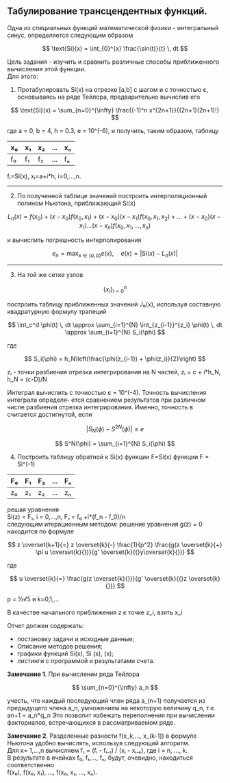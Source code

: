 ## Табулирование трансцендентных функций.

Одна из специальных функций математической физики - интегральный синус, определяется следующим образом

$$
\text{Si}(x) = \int_{0}^{x} \frac{\sin(t)}{t} \, dt
$$


Цель задания - изучить и сравнить различные способы приближенного вычисления этой функции.       
Для этого:

1. Протабулировать Si(x) на отрезке [a,b] с шагом и с точностью є, основываясь на
ряде Тейлора, предварительно вычислив его

$$
\text{Si}(x) = \sum_{n=0}^{\infty} \frac{(-1)^n x^{2n+1}}{(2n+1)(2n+1)!}    
$$


где а = 0, b = 4, h = 0.3, e = 10^(-6), и получить, таким образом, таблицу     

|   x₀   |   x₁   |   x₂   |  ...  |   xₙ   |
|-------|-------|-------|-------|-------|
|   f₀   |   f₁   |   f₂   |  ...  |   fₙ   |




fᵢ=Si(x), xᵢ=a+i*h, i=0,…,n.

______

2. По полученной таблице значений построить интерполяционный полином Ньютона, приближающий Si(x)
        
$$
L_n(x) = f(x_0) + (x - x_0) f(x_0, x_1) + (x - x_0)(x - x_1) f(x_0, x_1, x_2) + \ldots + (x - x_0)(x - x_1)\ldots(x - x_n) f(x_0, x_1, \ldots, x_n)
$$


и вычислить погрешность интерполирования   
   
$$
e_n = \max_{x \in (a, b)} e(x), \quad e(x) = \left| \text{Si}(x) - L_n(x) \right|
$$  


   ______
3. На той же сетке узлов
          
$$
\{x_i\}_{i=0}^{n}
$$

 построить таблицу приближенных значений J₀(x), используя составную квадратурную формулу трапеций

$$
\int_c^d \phi(t) \, dt \approx \sum_{i=1}^{N} \int_{z_{i-1}}^{z_i} \phi(t) \, dt \approx \sum_{i=1}^{N} S_i(\phi)
$$    
  
где   

  $$
S_i(\phi) = h_N\left(\frac{\phi(z_{i-1}) + \phi(z_i)}{2}\right)
$$

zᵢ - точки разбиения отрезка интегрирования на N частей, zᵢ = с + i*h_N, h_N = (c-D)/N
 
Интеграл вычислить с точностью є = 10^(-4). Точность вычисления интеграла определя- ется сравнением результатов при различном числе разбиения отрезка интегрирования.
Именно, точность в считается достигнутой, если

$$
|S_N(\phi) - S^{2N}(\phi)| \leq e
$$

$$
S^N(\phi) = \sum_{i=1}^{N} S_i(\phi)
$$


4. Построить таблицу обратной к Si(x) функции F=Si(x) функции F = Si^(-1)
   
|   F₀   |   F₁   |   F₂   |  ...  |   Fₙ   |
|-------|-------|-------|-------|-------|
|   z₀   |   z₁   |   z₂   |  ...  |   zₙ   |

решая уравнения   
Si(z) = F₁, i = 0,...,n, F₁ = f₀ +i*(f_n - f_0)/n   
следующим итерационным методом: решение уравнения g(z) = 0 находится по формуле  
  
$$
z \overset{k+1}{=} z \overset{k}{-} \frac{1}{p^2} \frac{g(z \overset{k}{+} \pi u \overset{k}{})}{g' \overset{k}{(}y\overset{k}{})}
$$

где

$$
u \overset{k}{=} \frac{g(z \overset{k}{})}{g' \overset{k}{(}z \overset{k}{})}
$$


p = &frac12;&radic;5 и k=0,1,...



В качестве начального приближения z к точке z_i, взять х_i

Отчет должен содержать:   
+ постановку задачи и исходные данные;
+ Описание методов решения;
+ графики функций Si(x), Si (x), (x);
+ листинги с программой и результатами счета.
   
**Замечание 1**. При вычислении ряда Тейлора   

$$
\sum_{n=0}^{\infty} a_n
$$


учесть, что каждый последующий
член ряда а_(n+1) получается из предыдущего члена а_n, умножением на некоторую величину q_n, т.е.
an+1 = а_n*q_n
Это позволит избежать переполнения при вычислении факториалов, встречающихся в рассматриваемом ряде.   
    
**Замечание 2**. Разделенные разности f(x_k,..., x_(k-1)) в формуле Ньютона удобно вычислять, используя следующий алгоритм.   
Для к= 1,...,n вычисляем f₁ = (fᵢ - fᵢ₋₁) / (xᵢ - xᵢ₋ₖ), где i = n, ..., k.    
В результате в ячейках f₀, f₁,..., fₙ, будут, очевидно, находиться соответственно       
f(x₀), f(x₀, x₁), ..., f(x₀, x₁, ..., xₙ).


